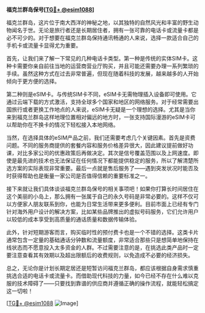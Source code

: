 **福克兰群岛保号[[TG💪+ @esim1088](https://t.me/s/esim1088)]**

福克兰群岛，这片位于南大西洋的神秘之地，以其独特的自然风光和丰富的野生动物闻名于世。无论是旅行者还是长期居住者，拥有一张可靠的电话卡或流量卡都是必不可少的。对于想要在福克兰群岛保持通讯畅通的人来说，选择一款适合自己的手机卡或流量卡显得尤为重要。

首先，让我们来了解一下常见的几种电话卡类型。第一种是传统的实体SIM卡。这种卡需要你亲自前往当地的运营商营业厅购买，并且可能还需要办理一系列繁琐的手续。虽然这种方式在过去非常普遍，但现在随着科技的发展，越来越多的人开始倾向于更方便的选择。

第二种则是eSIM卡。与传统SIM卡不同，eSIM卡无需物理插入设备即可使用。它通过云端下载的方式激活，支持全球多个国家和地区的网络服务。对于经常需要出国旅行或者更换工作地点的人来说，eSIM卡无疑是一个理想的选择。尤其是当你来到福克兰群岛这样地理位置相对偏远的地方时，一张支持国际漫游的eSIM卡可以帮助你在不换卡的情况下轻松接入本地网络。

当然，在选择具体的eSIM产品之前，我们还需要考虑几个关键因素。首先是资费问题。不同的服务商提供的套餐内容和服务价格差异很大，因此建议提前做好功课，对比多家公司的优惠政策后再做决定。其次是信号覆盖范围以及上网速度。即使是最先进的技术也无法保证在任何情况下都能提供稳定的服务，所以了解清楚所选方案的实际表现非常重要。最后一点就是售后服务了——遇到突发状况时能否及时获得帮助也是衡量一家公司是否值得信赖的重要标准之一。

接下来就让我们具体谈谈福克兰群岛保号的相关事项吧！如果你打算长时间居住在这个美丽的小岛上，那么拥有一张属于自己的永久号码是非常必要的。这样不仅可以方便家人朋友联系到你，也能为日常生活带来更多便利。目前市面上已经有专门针对海外用户设计的解决方案，比如某些品牌推出的虚拟号码服务，它们允许用户以较低的成本享受到高质量的通话质量和数据传输体验。

此外，针对短期游客而言，购买临时性的预付费卡也是一个不错的选择。这类卡片通常包含一定量的基础通话分钟数和流量额度，非常适合那些只是想简单地保持在线状态而不愿意投入太多资金的人群。不过需要注意的是，在挑选此类产品时一定要注意查看其有效期以及超出限额后的收费规则，以免造成不必要的经济损失。

总之，无论你是计划长期定居还是短暂访问福克兰群岛，都应该根据自身需求慎重挑选合适的电话卡或流量卡。而借助现代科技的力量，如今已经不存在什么难以克服的技术障碍了——只要找到靠谱的供应商并遵循正确的操作流程，就能轻松搞定这一切啦！

[[TG💪+ @esim1088](https://t.me/s/esim1088) ![Image](https://i.postimg.cc/4NQfJmqS/Snipaste-2025-05-13-00-14-12.png)]